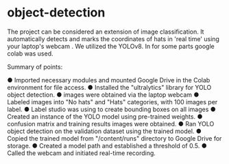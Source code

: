 # object-detection

The project can be considered an extension of image classification. It automatically detects and marks the coordinates of hats in 'real time' using your laptop's webcam . We utilized the YOLOv8. In for some parts google colab was used.


Summary of points:

● Imported necessary modules and mounted Google Drive in the Colab
environment for file access.
● Installed the "ultralytics" library for YOLO object detection.
● images were obtained via the laptop webcam
● Labeled images into "No hats" and "Hats" categories, with 100 images per label.
● Label studio was using to create bounding boxes on all images
● Created an instance of the YOLO model using pre-trained weights.
● confusion matrix and training results images were obtained.
● Ran YOLO object detection on the validation dataset using the trained model.
● Copied the trained model from "/content/runs" directory to Google Drive for storage.
● Created a model path and established a threshold of 0.5.
● Called the webcam and initiated real-time recording.

